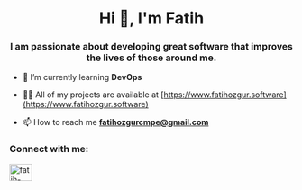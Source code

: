 <h1 align="center">Hi 👋, I'm Fatih</h1>
<h3 align="center">I am passionate about developing great software that improves the lives of those around me.</h3>

- 🌱 I’m currently learning **DevOps**

- 👨‍💻 All of my projects are available at [https://www.fatihozgur.software](https://www.fatihozgur.software)

- 📫 How to reach me **fatihozgurcmpe@gmail.com**

<h3 align="left">Connect with me:</h3>
<p align="left">
<a href="https://linkedin.com/in/fatih-özgür-3406b2167" target="blank"><img align="center" src="https://raw.githubusercontent.com/rahuldkjain/github-profile-readme-generator/master/src/images/icons/Social/linked-in-alt.svg" alt="fatih-özgür-3406b2167" height="30" width="40" /></a>
</p>

<!---
GeoGTR/GeoGTR is a ✨ special ✨ repository because its `README.md` (this file) appears on your GitHub profile.
You can click the Preview link to take a look at your changes.
--->
